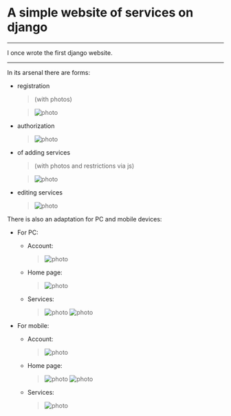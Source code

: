 # A simple website of services on django

---

I once wrote the first django website.

---

In its arsenal there are forms:
* registration
  >(with photos)
  
  >![photo](https://github.com/DanchiEllo/very-simple-service-website-django/blob/master/registration_form.jpg)
* authorization
  >![photo](https://github.com/DanchiEllo/very-simple-service-website-django/blob/master/authorization_form.jpg)
* of adding services
  >(with photos and restrictions via js)
  
  >![photo](https://github.com/DanchiEllo/very-simple-service-website-django/blob/master/add_service_form.jpg)
* editing services
  >![photo](https://github.com/DanchiEllo/very-simple-service-website-django/blob/master/edit_service_form.jpg)

  
There is also an adaptation for PC and mobile devices:
* For PC:
  * Account:
    >![photo](https://github.com/DanchiEllo/very-simple-service-website-django/blob/master/account_pc.jpg)
  * Home page:
    >![photo](https://github.com/DanchiEllo/very-simple-service-website-django/blob/master/main_pc.jpg)
  * Services:
    >![photo](https://github.com/DanchiEllo/very-simple-service-website-django/blob/master/services_pc.jpg)
    >![photo](https://github.com/DanchiEllo/very-simple-service-website-django/blob/master/view_service.jpg)
    
* For mobile:
  * Account:
    >![photo](https://github.com/DanchiEllo/very-simple-service-website-django/blob/master/account_mobile.jpg)
  * Home page:
    >![photo](https://github.com/DanchiEllo/very-simple-service-website-django/blob/master/main_mobile.jpg)
    >![photo](https://github.com/DanchiEllo/very-simple-service-website-django/blob/master/main_mobile1.jpg)
  * Services:
    >![photo](https://github.com/DanchiEllo/very-simple-service-website-django/blob/master/services_mobile.jpg)
